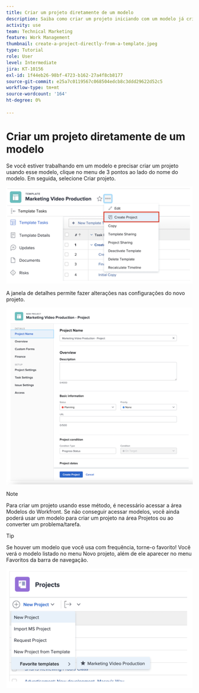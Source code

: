 ```yaml
---
title: Criar um projeto diretamente de um modelo
description: Saiba como criar um projeto iniciando com um modelo já criado .
activity: use
team: Technical Marketing
feature: Work Management
thumbnail: create-a-project-directly-from-a-template.jpeg
type: Tutorial
role: User
level: Intermediate
jira: KT-10156
exl-id: 1f44eb26-98bf-4723-b162-27a4f8cb8177
source-git-commit: e25a7c0119567c068504edcb8c3ddd29622d52c5
workflow-type: tm+mt
source-wordcount: '164'
ht-degree: 0%

---
```


# Criar um projeto diretamente de um modelo

Se você estiver trabalhando em um modelo e precisar criar um projeto usando esse modelo, clique no menu de 3 pontos ao lado do nome do modelo. Em seguida, selecione Criar projeto.

![Opção Criar projeto no menu](assets/direct-template-01.png)

A janela de detalhes permite fazer alterações nas configurações do novo projeto.

![Página de criação do projeto](assets/direct-template-02.png)

>[!NOTE]
>
>Para criar um projeto usando esse método, é necessário acessar a área Modelos do Workfront. Se não conseguir acessar modelos, você ainda poderá usar um modelo para criar um projeto na área Projetos ou ao converter um problema/tarefa.

>[!TIP]
>
>Se houver um modelo que você usa com frequência, torne-o favorito! Você verá o modelo listado no menu Novo projeto, além de ele aparecer no menu Favoritos da barra de navegação.


![Novos modelos de projetos favoritos](assets/direct-template-03.png)
